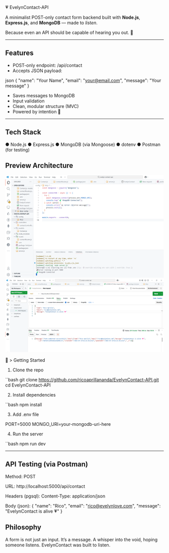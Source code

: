 💗 EvelynContact-API

A minimalist POST-only contact form backend built with **Node.js**, **Express.js**, and **MongoDB** — made to *listen*.

Because even an API should be capable of hearing you out. 🪽

---


## Features

- POST-only endpoint: /api/contact
- Accepts JSON payload:
  
json
  {
    "name": "Your Name",
    "email": "your@email.com",
    "message": "Your message"
  }

- Saves messages to MongoDB
- Input validation
- Clean, modular structure (MVC)
- Powered by intention 🖤

---


## Tech Stack

● Node.js
● Express.js
● MongoDB (via Mongoose)
● dotenv
● Postman (for testing)


## Preview Architecture

![Project Structure](assets/project-structure.png)
![POST Request](assets/post-request.png)

🍃 > Getting Started

1. Clone the repo

``bash
git clone https://github.com/ricoaprillananda/EvelynContact-API.git
cd EvelynContact-API

2. Install dependencies

``bash
npm install

3. Add .env file
   
PORT=5000
MONGO_URI=your-mongodb-uri-here

4. Run the server
   
``bash
npm run dev

---

## API Testing (via Postman)

Method: POST

URL: http://localhost:5000/api/contact

Headers (pgsql):
Content-Type: application/json

Body (json):
{
  "name": "Rico",
  "email": "rico@evelynlove.com",
  "message": "EvelynContact is alive 💗"
}


## Philosophy
A form is not just an input.
It’s a message.
A whisper into the void, hoping someone listens.
EvelynContact was built to listen.
